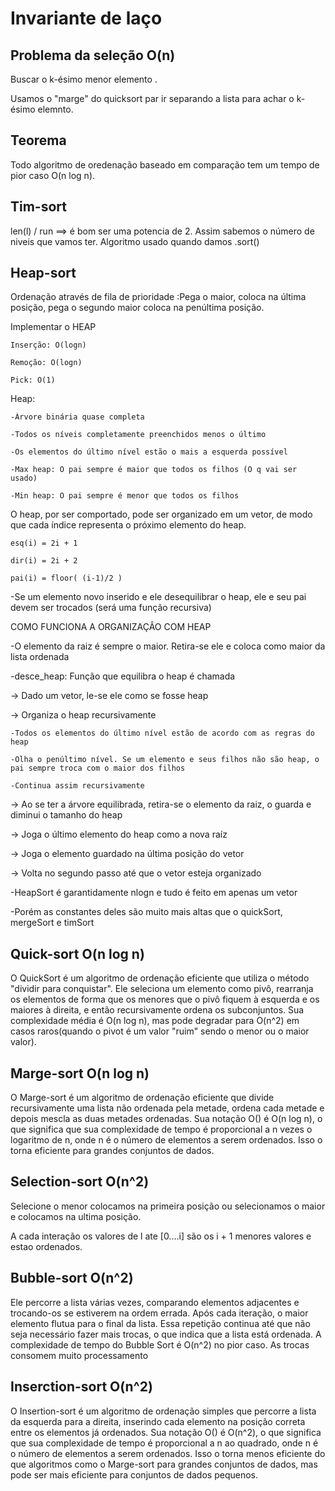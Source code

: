 # Invariante de laço

## Problema da seleção O(n)

Buscar o k-ésimo menor elemento .

Usamos o "marge" do quicksort par ir separando a lista para achar o k-ésimo elemnto.

## Teorema

Todo algoritmo de oredenação baseado em comparação tem um tempo de pior caso O(n log n).

## Tim-sort

len(l) / run ==> é bom ser uma potencia de 2. Assim sabemos o número de niveis que vamos ter. Algoritmo usado quando damos .sort()

## Heap-sort

Ordenação através de fila de prioridade :Pega o maior, coloca na última posição, pega o segundo maior coloca na penúltima posição.

Implementar o HEAP

    Inserção: O(logn)

    Remoção: O(logn)

    Pick: O(1)

Heap:

    -Árvore binária quase completa

    -Todos os níveis completamente preenchidos menos o último

    -Os elementos do último nível estão o mais a esquerda possível

    -Max heap: O pai sempre é maior que todos os filhos (O q vai ser usado)

    -Min heap: O pai sempre é menor que todos os filhos

O heap, por ser comportado, pode ser organizado em um vetor, de modo que cada índice representa o próximo elemento do heap.

    esq(i) = 2i + 1

    dir(i) = 2i + 2

    pai(i) = floor( (i-1)/2 )

-Se um elemento novo inserido e ele desequilibrar o heap, ele e seu pai devem ser trocados (será uma função recursiva)

COMO FUNCIONA A ORGANIZAÇÂO COM HEAP

-O elemento da raiz é sempre o maior. Retira-se ele e coloca como maior da lista ordenada

-desce_heap: Função que equilibra o heap é chamada

-> Dado um vetor, le-se ele como se fosse heap

-> Organiza o heap recursivamente

    -Todos os elementos do último nível estão de acordo com as regras do heap

    -Olha o penúltimo nível. Se um elemento e seus filhos não são heap, o pai sempre troca com o maior dos filhos

    -Continua assim recursivamente

-> Ao se ter a árvore equilibrada, retira-se o elemento da raiz, o guarda e diminui o tamanho do heap

-> Joga o último elemento do heap como a nova raíz

-> Joga o elemento guardado na última posição do vetor

-> Volta no segundo passo até que o vetor esteja organizado

-HeapSort é garantidamente nlogn e tudo é feito em apenas um vetor

-Porém as constantes deles são muito mais altas que o quickSort, mergeSort e timSort

## Quick-sort O(n log n)

O QuickSort é um algoritmo de ordenação eficiente que utiliza o método "dividir para conquistar". Ele seleciona um elemento como pivô, rearranja os elementos de forma que os menores que o pivô fiquem à esquerda e os maiores à direita, e então recursivamente ordena os subconjuntos. Sua complexidade média é O(n log n), mas pode degradar para O(n^2) em casos raros(quando o pivot é um valor "ruim" sendo o menor ou o maior valor).

## Marge-sort  O(n log n)

O Marge-sort é um algoritmo de ordenação eficiente que divide recursivamente uma lista não ordenada pela metade, ordena cada metade e depois mescla as duas metades ordenadas. Sua notação O() é O(n log n), o que significa que sua complexidade de tempo é proporcional a n vezes o logaritmo de n, onde n é o número de elementos a serem ordenados. Isso o torna eficiente para grandes conjuntos de dados.

## Selection-sort  O(n^2)

Selecione o menor colocamos na primeira posição ou selecionamos o maior e colocamos na ultima posição.

A cada interação  os valores de l ate [0....i] são os i + 1 menores valores e estao ordenados.

## Bubble-sort  O(n^2)

Ele percorre a lista várias vezes, comparando elementos adjacentes e trocando-os se estiverem na ordem errada. Após cada iteração, o maior elemento flutua para o final da lista. Essa repetição continua até que não seja necessário fazer mais trocas, o que indica que a lista está ordenada. A complexidade de tempo do Bubble Sort é O(n^2) no pior caso. As trocas consomem muito processamento

## Inserction-sort  O(n^2)

O Insertion-sort é um algoritmo de ordenação simples que percorre a lista da esquerda para a direita, inserindo cada elemento na posição correta entre os elementos já ordenados. Sua notação O() é O(n^2), o que significa que sua complexidade de tempo é proporcional a n ao quadrado, onde n é o número de elementos a serem ordenados. Isso o torna menos eficiente do que algoritmos como o Marge-sort para grandes conjuntos de dados, mas pode ser mais eficiente para conjuntos de dados pequenos.
